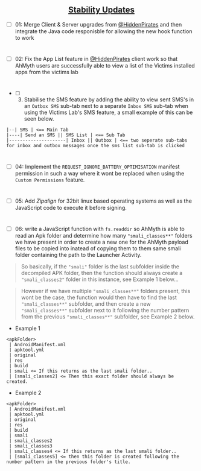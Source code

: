 ## <div align="center"><ins>Stability Updates</ins></div>

- [ ] 01: Merge Client & Server upgrades from [@HiddenPirates](https://github.com/HiddenPirates) and then integrate the Java code responisble for allowing the new hook function to work
#
- [ ] 02: Fix the App List feature in [@HiddenPirates](https://github.com/HiddenPirates) client work so that AhMyth users are successfully able to view a list of the Victims installed apps from the victims lab
#
- [ ] 03. Stabilise the SMS feature by adding the ability to view sent SMS's in an `Outbox SMS` sub-tab next to a separate `Inbox SMS` sub-tab when using the Victims Lab's SMS feature, a small example of this can be seen below.
```
|--| SMS | <== Main Tab
|----| Send an SMS || SMS List | <== Sub Tab
|---------------------| Inbox || Outbox | <== two seperate sub-tabs for inbox and outbox messages once the sms list sub-tab is clicked 
```
#
- [ ] 04: Implement the `REQUEST_IGNORE_BATTERY_OPTIMISATION` manifest permission in such a way where it wont be replaced when using the `Custom Permissions` feature.
#
- [ ] 05: Add *Zipalign* for 32bit linux based operating systems as well as the JavaScript code to execute it before signing.
#
- [ ] 06: write a JavaScript function with `fs.readdir` so AhMyth is able to read an Apk folder and determine how many `"smali_classes**"` folders we have present in order to create a new one for the AhMyth payload files to be copied into inatead of copying them to them same smali folder containing the path to the Launcher Activity.

> So basically, if the `"smali"` folder is the last subfolder inside the decompiled APK folder, then the  function should always create a `"smali_classes2"` folder in this instance, see Example 1 below...

> However if we have multiple `"smali_classes**"` folders present, this wont be the case, the function would then have to find the last `"smali_classes**"` subfolder, and then create a new `"smali_classes**"` subfolder next to it following the number pattern from the previous `"smali_classes**"` subfolder, see Example 2 below.

- Example 1
```
<apkFolder>
 | AndroidManifest.xml
 | apktool.yml
 | original
 | res
 | build
 | smali <= If this returns as the last smali folder..
 | [smali_classes2] <= Then this exact folder should always be created.
```
- Example 2
```
<apkFolder>
 | AndroidManifest.xml
 | apktool.yml
 | original
 | res
 | build
 | smali
 | smali_classes2
 | smali_classes3
 | smali_classes4 <= If this returns as the last smali folder..
 | [smali_classes5] <= then this folder is created following the number pattern in the previous folder's title.
```
